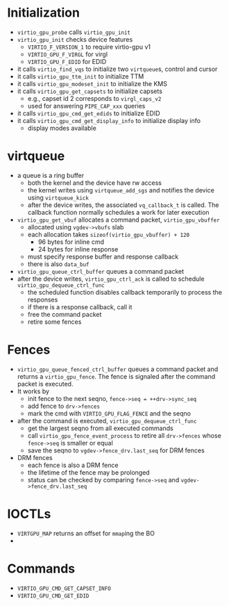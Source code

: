 # Initialization

 - `virtio_gpu_probe` calls `virtio_gpu_init`
 - `virtio_gpu_init` checks device features
   - `VIRTIO_F_VERSION_1` to require virtio-gpu v1
   - `VIRTIO_GPU_F_VIRGL` for virgl
   - `VIRTIO_GPU_F_EDID` for EDID
 - it calls `virtio_find_vqs` to initialize two `virtqueue`s, control and
   cursor
 - it calls `virtio_gpu_ttm_init` to initialize TTM
 - it calls `virtio_gpu_modeset_init` to initialize the KMS
 - it calls `virtio_gpu_get_capsets` to initialize capsets
   - e.g., capset id 2 corresponds to `virgl_caps_v2`
   - used for answering `PIPE_CAP_xxx` queries
 - it calls `virtio_gpu_cmd_get_edids` to initialize EDID
 - it calls `virtio_gpu_cmd_get_display_info` to initialize display info
   - display modes available

# virtqueue

 - a queue is a ring buffer
   - both the kernel and the device have rw access
   - the kernel writes using `virtqueue_add_sgs` and notifies the device using
     `virtqueue_kick`
   - after the device writes, the associated `vq_callback_t` is called.  The
     callback function normally schedules a work for later execution
 - `virtio_gpu_get_vbuf` allocates a command packet, `virtio_gpu_vbuffer`
   - allocated using `vgdev->vbufs` slab
   - each allocation takes `sizeof(virtio_gpu_vbuffer) + 120`
     - 96 bytes for inline cmd
     - 24 bytes for inline response
   - must specify response buffer and response callback
   - there is also `data_buf`
 - `virtio_gpu_queue_ctrl_buffer` queues a command packet
 - after the device writes, `virtio_gpu_ctrl_ack` is called to schedule
   `virtio_gpu_dequeue_ctrl_func`
   - the scheduled function disables callback temporarily to process the
     responses
   - if there is a response callback, call it
   - free the command packet
   - retire some fences

# Fences

 - `virtio_gpu_queue_fenced_ctrl_buffer` queues a command packet and returns a
   `virtio_gpu_fence`.  The fence is signaled after the command packet is
   executed.
 - It works by
   - init fence to the next seqno, `fence->seq = ++drv->sync_seq`
   - add fence to `drv->fences`
   - mark the cmd with `VIRTIO_GPU_FLAG_FENCE` and the seqno
 - after the command is executed, `virtio_gpu_dequeue_ctrl_func`
   - get the largest seqno from all executed commands
   - call `virtio_gpu_fence_event_process` to retire all `drv->fences` whose
     `fence->seq` is smaller or equal
   - save the seqno to `vgdev->fence_drv.last_seq` for DRM fences
 - DRM fences
   - each fence is also a DRM fence
   - the lifetime of the fence may be prolonged
   - status can be checked by comparing `fence->seq` and
     `vgdev->fence_drv.last_seq`

# IOCTLs

 - `VIRTGPU_MAP` returns an offset for `mmap`ing the BO
 -

# Commands

 - `VIRTIO_GPU_CMD_GET_CAPSET_INFO`
 - `VIRTIO_GPU_CMD_GET_EDID`
